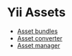 # Yii Assets

- [Asset bundles](asset-bundles.md)
- [Asset converter](asset-converter.md)
- [Asset manager](asset-manager.md)
